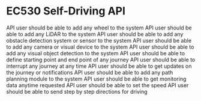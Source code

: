# EC530 Self-Driving API


API user should be able to add any wheel to the system
API user should be able to add any LiDAR to the system
API user should be able to add any obstacle detection system or sensor to the system
API user should be able to add any camera or visual device to the system
API user should be able to add any visual object detection to the system
API user should be able to define starting point and end point of any journey
API user should be able to interrupt any journey at any time
API user should be able to get updates on the journey or notifications
API user should be able to add any path planning module to the system
API user should be able to get monitoring data anytime requested
API user should be able to set the speed
API user should be able to send step by step directions for driving
